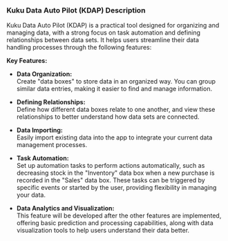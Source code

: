### Kuku Data Auto Pilot (KDAP) Description

Kuku Data Auto Pilot (KDAP) is a practical tool designed for organizing and managing data, with a strong focus on task automation and defining relationships between data sets. It helps users streamline their data handling processes through the following features:

**Key Features:**

- **Data Organization:**  
  Create "data boxes" to store data in an organized way. You can group similar data entries, making it easier to find and manage information.

- **Defining Relationships:**  
  Define how different data boxes relate to one another, and view these relationships to better understand how data sets are connected.

- **Data Importing:**  
  Easily import existing data into the app to integrate your current data management processes.

- **Task Automation:**  
  Set up automation tasks to perform actions automatically, such as decreasing stock in the "Inventory" data box when a new purchase is recorded in the "Sales" data box. These tasks can be triggered by specific events or started by the user, providing flexibility in managing your data.

- **Data Analytics and Visualization:**  
  This feature will be developed after the other features are implemented, offering basic prediction and processing capabilities, along with data visualization tools to help users understand their data better.
